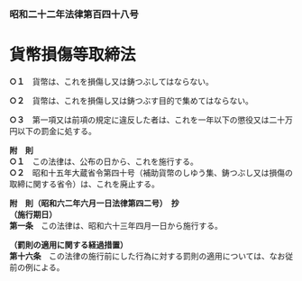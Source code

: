 ### 昭和二十二年法律第百四十八号  
# 貨幣損傷等取締法  
  
**○１**　貨幣は、これを損傷し又は鋳つぶしてはならない。  
  
**○２**　貨幣は、これを損傷し又は鋳つぶす目的で集めてはならない。  
  
**○３**　第一項又は前項の規定に違反した者は、これを一年以下の懲役又は二十万円以下の罰金に処する。  
  
**附　則**  
**○１**　この法律は、公布の日から、これを施行する。  
**○２**　昭和十五年大蔵省令第四十号（補助貨幣のしゆう集、鋳つぶし又は損傷の取締に関する省令）は、これを廃止する。  
  
**附　則（昭和六二年六月一日法律第四二号）　抄**  
**（施行期日）**  
**第一条**　この法律は、昭和六十三年四月一日から施行する。  
  
**（罰則の適用に関する経過措置）**  
**第十六条**　この法律の施行前にした行為に対する罰則の適用については、なお従前の例による。  
  
